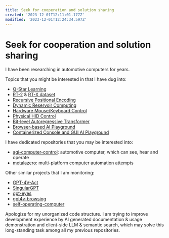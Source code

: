 ```yaml
---
title: Seek for cooperation and solution sharing
created: '2023-12-01T12:11:01.177Z'
modified: '2023-12-01T12:24:34.597Z'
---
```


# Seek for cooperation and solution sharing

I have been researching in automotive computers for years.

Topics that you might be interested in that I have dug into:

- [Q-Star Learning](https://github.com/estill01/open_qstar)
- [RT-2](https://github.com/James4Ever0/agi_computer_control/tree/master/rt_x_experiments) & [RT-X dataset](https://robotics-transformer-x.github.io/)
- [Recursive Positional Encoding]()
- [Dynamic Reservoir Computing]()
- [Hardware Mouse/Keyboard Control]()
- [Physical HID Control]()
- [Bit-level Autoregressive Transformer]()
- [Browser-based AI Playground]()
- [Containerized Console and GUI AI Playground]()

I have dedicated repositories that you may be interested into:

- [agi-computer-control](https://github.com/James4Ever0/agi_computer_control): automotive computer, which can see, hear and operate
- [metalazero](https://gitee.com/x00e0d991e368/metalazero): multi-platform computer automation attempts

Other similar projects that I am monitoring:

- [GPT-4V-Act](https://github.com/ddupont808/GPT-4V-Act)
- [SingularGPT](https://github.com/abhiprojectz/SingularGPT)
- [gpt-eyes](https://github.com/Charmve/gpt-eyes)
- [gpt4v-browsing](https://github.com/unconv/gpt4v-browsing)
- [self-operating-computer](https://github.com/OthersideAI/self-operating-computer)

Apologize for my unorganized code structure. I am trying to improve development experience by AI generated documentation & usage demonstration and client-side LLM & semantic search, which may solve this long-standing task among all my previous repositories.

